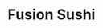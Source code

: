 ---
layout: place
title: Fusion Sushi
permalink: /california/hermosa-beach/fusion-sushi.html
stateAbbr: CA
stateName: California
cityName: Hermosa Beach
seo:
  type: restaurant
  links: null
place_id: ChIJW-Ej04G0woARcMtTUdEY8Q8
photos:
  - name: >-
      places/ChIJW-Ej04G0woARcMtTUdEY8Q8/photos/AeeoHcKOPB5M_v6AnhyJBoptyv72Y8qZMU1fkfX24b4ifxDNNdcFte9uAwImq2BvwzfU30jRfB6d7QhjxkEtCziYVSCAsadeTqTRgU81MZNkqqz413bTbRD3XTQrVwdoZ6KVxnwC4RwpreEMoEFQoqr9DTmYUUgYRZbwLeMDqjGcuCLiwX7vUs7nB9boRppRtOFDt5Gh-NEtfvXRiUONZK7Dv0AKl6r9T4qGqMAQU91zFP6sVmCDxIGzrcPSVOORLegWsnutDWPiiWBtT2rgmCVTbqzUdf6-tMHaPuhd5Gqv1xdiwL5qP1aMNY01ljsPWdt1IE74FrWaF391J7nfdJHrgmZpb91JqVBsax1X7FiFsDqI4Hm21m4LveqL7dk2GBLsyp1N5jQjqenf85YZ_ilS228JTHiklEwgTNlc_AW18CAVj9Q
    widthPx: 4032
    heightPx: 1960
    authorAttributions:
      - displayName: jorge Bardomiano
        uri: https://maps.google.com/maps/contrib/109430330906682056402
        photoUri: >-
          https://lh3.googleusercontent.com/a-/ALV-UjVLqAEgsynKmtd-jwOJBg3Qi6e6MJi9hTunjl-Xk_ux0oJc6tqv5w=s100-p-k-no-mo
    flagContentUri: >-
      https://www.google.com/local/imagery/report/?cb_client=maps_api_places.places_api&image_key=!1e10!2sCIHM0ogKEICAgICk9sKf5wE&hl=en-US
    googleMapsUri: >-
      https://www.google.com/maps/place//data=!3m4!1e2!3m2!1sCIHM0ogKEICAgICk9sKf5wE!2e10!4m2!3m1!1s0x80c2b481d323e15b:0xff118d15153cb70
  - name: >-
      places/ChIJW-Ej04G0woARcMtTUdEY8Q8/photos/AeeoHcIb-L7xUJtSDnC_6qtv2NHKwoNJyTd81x79HCRUgfD52hnbHdElR15TbjUC_c1rD6coGoRVOS-WyTo0z9wLKjJ_sEqljH-KCQacBl5cG514uyLrDBiD9u9WGKDXSRdpqd2xP_JjAI4vKvS5Q8UV84NyPIkG-W0saUP7Fr-7V9S2SnWSTnq2k8M8Au3a_kCQ5Fja_hRk7GOhfbUoe1J1gBo2GIaR3GoekSkBo_s8VyoLzvIesLFYxBVaK6-mgK9-NQzp5NBlZwJ5AeVMVIMR7P7F0nw2nhzWS_Mnqox5TW1KB4dzyPGUQEUAb5LdHJE5rGc-qnQ_R0mY_cHyWxo2vfS4l-zifYkqysdCMei-bhK4JXdXo6GjKkFKRarMR5TeGa6xmcPMD9Ss3JF8CP4_UkN4ECq9Zknnw39hEko--tTeqg
    widthPx: 3754
    heightPx: 2025
    authorAttributions:
      - displayName: Los Angeles
        uri: https://maps.google.com/maps/contrib/114585487977738236630
        photoUri: >-
          https://lh3.googleusercontent.com/a-/ALV-UjX14TdH7-E1SLk7QhL72ApdCjBxagGLeCsvUeYM2Be7T9nJfU7OVg=s100-p-k-no-mo
    flagContentUri: >-
      https://www.google.com/local/imagery/report/?cb_client=maps_api_places.places_api&image_key=!1e10!2sCIHM0ogKEICAgICE9P6wWQ&hl=en-US
    googleMapsUri: >-
      https://www.google.com/maps/place//data=!3m4!1e2!3m2!1sCIHM0ogKEICAgICE9P6wWQ!2e10!4m2!3m1!1s0x80c2b481d323e15b:0xff118d15153cb70
  - name: >-
      places/ChIJW-Ej04G0woARcMtTUdEY8Q8/photos/AeeoHcJBmvM6HLEtbGQk17TQZcXE2_D7rU3R-x5SoutSgndSXPpKNXh0fhA6D4bdZ9CPOVyMfRva3aJg6ZGNP9p2PX7E5e6XwbZzvraFkEIjky2-azzRpt-_zJPimw5WBMw5uIsM5hma1zkAgtVt4da7bOUdlVRKRuqQgJNABCKa2_SivX6C18YnutnX9U8L2AoBGDOtFtPMnMmA2pmOoAk--LBWCk7dpLg439xy_-PJBp8w_0PEEsh63L4QM1GgG1naoLjpzKoKqwD6GS4_VveEepZK8mTU9BqZzcSAstOxUFmyPmR-VLYyjLqmPi4AlUazbHh3JAehbHGtxoV-6PFNnBEmNZmSZUNIVupGXY07S1KCFpDY2zLdYiMVxRp9dtUKgfOxTV1X5C6GfDsb3sr6iqoebNOXNo2kfuXVim-1ZB26SFDU
    widthPx: 4000
    heightPx: 2252
    authorAttributions:
      - displayName: DANIEL
        uri: https://maps.google.com/maps/contrib/104654364131977981132
        photoUri: >-
          https://lh3.googleusercontent.com/a-/ALV-UjWzMdmZFwxqidiN0yQg8Fy5OTGFtTwYGUYdVozUGMNDr6a9zDcf=s100-p-k-no-mo
    flagContentUri: >-
      https://www.google.com/local/imagery/report/?cb_client=maps_api_places.places_api&image_key=!1e10!2sCIHM0ogKEICAgMCItY-dnAE&hl=en-US
    googleMapsUri: >-
      https://www.google.com/maps/place//data=!3m4!1e2!3m2!1sCIHM0ogKEICAgMCItY-dnAE!2e10!4m2!3m1!1s0x80c2b481d323e15b:0xff118d15153cb70
  - name: >-
      places/ChIJW-Ej04G0woARcMtTUdEY8Q8/photos/AeeoHcJoFZXJfdkG7hCtinrZ3SQaChpPPD0uT2Slpkl_zN0mgh13mMlM2OqcQg5XDU7KAey3ebVL9lY_hO0txczZH6gCXF4d9EOsmcGwW6fYFQjo8fDzadyT6e9dbAKhzThDrkDeAieb9fzTy1OzQKTkKqBOntq3uH0zexmKKd5651irjmwQqx7Q68t1hn8503mNWy6RQbTluL14v4y__XDYshNf5su3jdQPdI3ymmg7NkXaRLm76W8yUgOgGdtGF2UmEeiVpqeS9j7Hgq_c7dHvjc1uu3bmvyb4j6FcV9IsQRBosPLRmYrG4OfLdH6Xx43cb9iSdS9klqDiDSGUX9cxTtZNpxOFkLFkrbprIxFjf3KP3yr_FJYebjw1If04avk99fRvFCtpcreFrZtImyivo15aBBpV-_aC0ra9Jw
    widthPx: 4032
    heightPx: 1816
    authorAttributions:
      - displayName: Russell Juma
        uri: https://maps.google.com/maps/contrib/109620409924204529623
        photoUri: >-
          https://lh3.googleusercontent.com/a-/ALV-UjXWToSFv22NIA56GDZBgPkSq05_ugPLxBZNRIIeJn_5lkHj6K2jeQ=s100-p-k-no-mo
    flagContentUri: >-
      https://www.google.com/local/imagery/report/?cb_client=maps_api_places.places_api&image_key=!1e10!2sCIHM0ogKEICAgID-p5I2&hl=en-US
    googleMapsUri: >-
      https://www.google.com/maps/place//data=!3m4!1e2!3m2!1sCIHM0ogKEICAgID-p5I2!2e10!4m2!3m1!1s0x80c2b481d323e15b:0xff118d15153cb70
  - name: >-
      places/ChIJW-Ej04G0woARcMtTUdEY8Q8/photos/AeeoHcKtQTIqxA2fCldl0mfzQJx80eVhBZXMBNRR_-URB_OBeX3JSYUAmARXNEPq_hI7RUXeNuUCD3LdSd41tfgSTlHpPxxTecYW9a_19QisC9Uap74VR0WqlR1bzHrSzmji1lu9RO2W_aRMNtgiKK9ka838MIEyf9iackMf7hvG7JOpZcrtEcrZ0fc5WHj4Oa15TblpXeoUPJZdIOKEPbRA-D3GGhTX5jjZuseyHMWWMwYN8W2UKRWp5QKguYq4BT7ScHN8pO4T4UjihvaIuRi80oSaww2UVgqOm-uRwkNSnBte-7gD-8leJRwM638P5QG94JmuNH0Mz-lpT1Xi6_ZQVdsLUmU9Pu5RjhA_p48RXb9koa4VyogyCH168-M8ZQ4hFpTZKC2zoQ6GytqizcjrZKNiCUws2j0f9NhCAf_s4TvtCQ
    widthPx: 4032
    heightPx: 3024
    authorAttributions:
      - displayName: D.
        uri: https://maps.google.com/maps/contrib/112080779170632625624
        photoUri: >-
          https://lh3.googleusercontent.com/a-/ALV-UjUTrQbZ4q4pcQSazH7NxJBia6h2UdkZT3stHIvgARBG4zbwciC-tA=s100-p-k-no-mo
    flagContentUri: >-
      https://www.google.com/local/imagery/report/?cb_client=maps_api_places.places_api&image_key=!1e10!2sCIHM0ogKEICAgIDK-vv2Hw&hl=en-US
    googleMapsUri: >-
      https://www.google.com/maps/place//data=!3m4!1e2!3m2!1sCIHM0ogKEICAgIDK-vv2Hw!2e10!4m2!3m1!1s0x80c2b481d323e15b:0xff118d15153cb70
  - name: >-
      places/ChIJW-Ej04G0woARcMtTUdEY8Q8/photos/AeeoHcJ-M6kwmdYnfhejeR9-52Qt4xIHLxoei6bE1Cbf3hJrS0NuBtI7ofrZHsJexgK3qwV4Yxgcr8qKQanK3xUJxJSpocVDsk2_jUuFy8321HXksBTOKwoh_hOm0ftvQSr68SZEadDQJoYPBPbTTVk8mLaF15o7irpZOnWjheYBHRNjcJF9u3G0fbm3q5L2xSgumPlbI4gaXlY_3bazwnRVDx9dn2BlKGfrTjK8ESfrDp-E2OxsUfZghF8mwCS5857m6F5yLwcaf1RrTDweF9bboJ22YZ3CrYaHhj5ogrNocYabI53VWm6EanLxu-ok8Kh3JW6fQpJFVL2G3wh4BoVRAnC26s0yHKqd-UgJay-6cha1oRV2Yxc4QoO5pCGUmxvVeycrE-dQTOpHJuvr-RhvIS5klZKhPj_yg4nXpUn9mJ8
    widthPx: 4032
    heightPx: 3024
    authorAttributions:
      - displayName: nathaniel newman
        uri: https://maps.google.com/maps/contrib/114191684231905629915
        photoUri: >-
          https://lh3.googleusercontent.com/a-/ALV-UjWB58nosiQOhBIL3ws86J0SSuQUDRY0-zL18t-qAPOwOEFROWbU=s100-p-k-no-mo
    flagContentUri: >-
      https://www.google.com/local/imagery/report/?cb_client=maps_api_places.places_api&image_key=!1e10!2sCIHM0ogKEICAgIDqz8--JA&hl=en-US
    googleMapsUri: >-
      https://www.google.com/maps/place//data=!3m4!1e2!3m2!1sCIHM0ogKEICAgIDqz8--JA!2e10!4m2!3m1!1s0x80c2b481d323e15b:0xff118d15153cb70
  - name: >-
      places/ChIJW-Ej04G0woARcMtTUdEY8Q8/photos/AeeoHcKthxcP7gxJgE1zBVb_YCDLLEQyu6BbHt6o7nnPw2cOBBhVvxTZ7cbGEUXwTJTnllLT1gMb9UsnSl2JEuPAwWoeQOPUBu3jzrm8439VRlSACkc59XVQghyWbWA-Z8Qkue23K8PsyVZOVjOaPrjUFYjlcypPsaykck_6F-v-ML3EtpUBpJe3AI-d_hXenPIofdFpCEZUY6Tz_quTLjMpLGutqKDDb0POBZGjhC-eDxlNQYU43K9kjNHPUDTI0UrrnRmLLP0h1Wem0DrSxl1eEkiJ3RjiCv54jK7m6PPNHttuIkaAIpjFxaQdpnVXOccnlZ26cnWzp8KvqOEe6f4W3E9sJfXsJYlKTDVVHhVhJxOUAvITCjyCnNmV2UFvUYu8x4PC6IC2wIWrh95HiDX-TyEy_vBvMVtmWaVA1gMQ_BY
    widthPx: 4032
    heightPx: 3024
    authorAttributions:
      - displayName: Claire C Tsao
        uri: https://maps.google.com/maps/contrib/112128027595783708234
        photoUri: >-
          https://lh3.googleusercontent.com/a-/ALV-UjUwL0WWZWuuxuz8ZzZ7Szkujb2pvQzreQIOj3_6omxTctdxBOxhmQ=s100-p-k-no-mo
    flagContentUri: >-
      https://www.google.com/local/imagery/report/?cb_client=maps_api_places.places_api&image_key=!1e10!2sCIHM0ogKEICAgICd8c2-Mw&hl=en-US
    googleMapsUri: >-
      https://www.google.com/maps/place//data=!3m4!1e2!3m2!1sCIHM0ogKEICAgICd8c2-Mw!2e10!4m2!3m1!1s0x80c2b481d323e15b:0xff118d15153cb70
  - name: >-
      places/ChIJW-Ej04G0woARcMtTUdEY8Q8/photos/AeeoHcJeawyx0FDna5uVcdBKMYwIRLTEvy1dMEqcIrUgbWLIANAmXpXG5MsRSTUbKjlIBDhXn8txVqHMFrcBKlxKiiijFNVbbPH5_Y7iguqBlmaEo7k8UyNtOFyL5WaRn66EiJ6AgQX7nVDACIt8mYicZJOQQjuRXBm8YXf-KQoMzScRhnkLJI0EA1v_SMBWAEmYU9Is1fC-9r0hreA7eZOmm8arqDg6lKAHwSTaf3pRku0_9eaqUSTSTgdVHg7SMpkES8qMowFnzczBiWzizByKfIT8kvCzxvJ7SxRHRRBITl7hSMFLg1G0XuL2kSyIA-wEmaoLOUb2qRiScCm7SWAZDCczgrHAvBo2_7XgQc2p_hTD2mh8IFNjFHSqsAwJEiQshrp5i9cujqsiKAHtReDTGki-kThD388HYoLyKknoZ-k
    widthPx: 4608
    heightPx: 2184
    authorAttributions:
      - displayName: SANTIKUL SILAVONG
        uri: https://maps.google.com/maps/contrib/111211601985252194820
        photoUri: >-
          https://lh3.googleusercontent.com/a-/ALV-UjWtFRWzFPERJgbH3PpufZn_uQjX1PV-223aJ7Mb2nqfUx6DcYGn0Q=s100-p-k-no-mo
    flagContentUri: >-
      https://www.google.com/local/imagery/report/?cb_client=maps_api_places.places_api&image_key=!1e10!2sCIHM0ogKEICAgIDfzvKZNw&hl=en-US
    googleMapsUri: >-
      https://www.google.com/maps/place//data=!3m4!1e2!3m2!1sCIHM0ogKEICAgIDfzvKZNw!2e10!4m2!3m1!1s0x80c2b481d323e15b:0xff118d15153cb70
  - name: >-
      places/ChIJW-Ej04G0woARcMtTUdEY8Q8/photos/AeeoHcJqgqkdHfOG4sbqEhApv6PfYWYd87ofF4jN6p6dsIVDIHPDlkmDiYnGe6z3mkIjtKdnlBu0WSwc7e6dFWY6Mu1pFCY5nQ-mHnNiKWXOwFNfAsgIJGBIA4Ja3n1ADhKEOBZxqKljItTQD8VEGHs7-pdKKJvcffff_9x1X1qKofH71N7xhh4SeM9pJHtPeq_TM-RyVLusea2CiAWGaBKCjYHA_mRUIe8pOO-rjgHzo39LGs_7I0W3bsWjZ4D6uFDYaSY8nPgVEVuduJrbUMqFAXNCuerdh5aAcEWhziPKTQXXjggJSplEXw66bjbbYgmnrpiISiVsJ_s4p9YAF019huqsH2OPSWUyItAEqx_6fv2IxqcTj1nrnp58Cwyilnj_88HAnUnFhD2iNRsTFgsm1sFxzZS8q33elGJng2TI4BU
    widthPx: 4032
    heightPx: 2268
    authorAttributions:
      - displayName: Nina Yugay
        uri: https://maps.google.com/maps/contrib/110153230311765263497
        photoUri: >-
          https://lh3.googleusercontent.com/a-/ALV-UjXtHFQ76F1MdKXL1E9F-dAh-lsZzf6o_XWxhM9eir0H_-yqwApn=s100-p-k-no-mo
    flagContentUri: >-
      https://www.google.com/local/imagery/report/?cb_client=maps_api_places.places_api&image_key=!1e10!2sCIHM0ogKEICAgMCQ3K3rCg&hl=en-US
    googleMapsUri: >-
      https://www.google.com/maps/place//data=!3m4!1e2!3m2!1sCIHM0ogKEICAgMCQ3K3rCg!2e10!4m2!3m1!1s0x80c2b481d323e15b:0xff118d15153cb70
  - name: >-
      places/ChIJW-Ej04G0woARcMtTUdEY8Q8/photos/AeeoHcKCwE_BworX2i7FGh4FoPe5JeKKWdlgFgUZi1roT5TokyR8Fp2eqrKdSKnBTgCb5k67v3KOPiDeeVppoizIO6dFjctVVABsF43mhYPn3BiOzHRqlEwkdGYznBP3N1hC408qs_gKI2pi8h70bH-NeeZeKx9IjvclEA04JjkrZ0KoYZA9EKrVpSPTlPvGQNtiYshkZ_bWrQKqs8k6-HtmtEs1pGNAKTwcuiVzOX8-_N3Ly0LVCxOs8XPNVzlFb2PQMfHbslAeBsSLNnzbd4kLihicZnjq4C7WsP2OWJIIxExjqk_yp1IcpKogzI2kugP1KrL5tPS43tubJLAdq-0QTOIzSCDhwt7PxZq1Te6ch6egaQPkZSiA6ws5h7I4bQPZJSfVUFu05I_ZizdvGHoi8D84msO1vz9IWSu0JR8HkOT_AP3a
    widthPx: 4032
    heightPx: 1960
    authorAttributions:
      - displayName: jorge Bardomiano
        uri: https://maps.google.com/maps/contrib/109430330906682056402
        photoUri: >-
          https://lh3.googleusercontent.com/a-/ALV-UjVLqAEgsynKmtd-jwOJBg3Qi6e6MJi9hTunjl-Xk_ux0oJc6tqv5w=s100-p-k-no-mo
    flagContentUri: >-
      https://www.google.com/local/imagery/report/?cb_client=maps_api_places.places_api&image_key=!1e10!2sCIHM0ogKEICAgICk9sLJjAE&hl=en-US
    googleMapsUri: >-
      https://www.google.com/maps/place//data=!3m4!1e2!3m2!1sCIHM0ogKEICAgICk9sLJjAE!2e10!4m2!3m1!1s0x80c2b481d323e15b:0xff118d15153cb70
address: 1200 Pacific Coast Hwy, Hermosa Beach, CA 90254, USA
street: 1200 Pacific Coast Hwy
city: Hermosa Beach
state: CA
zip: '90254'
country: USA
neighborhood: null
latitude: '33.864246'
longitude: '-118.392568'
accessibility_options:
  wheelchairAccessibleParking: true
  wheelchairAccessibleEntrance: true
  wheelchairAccessibleRestroom: true
  wheelchairAccessibleSeating: true
business_status: OPERATIONAL
name: Fusion Sushi
google_maps_links:
  directionsUri: >-
    https://www.google.com/maps/dir//''/data=!4m7!4m6!1m1!4e2!1m2!1m1!1s0x80c2b481d323e15b:0xff118d15153cb70!3e0
  placeUri: https://maps.google.com/?cid=1148726667247864688
  writeAReviewUri: >-
    https://www.google.com/maps/place//data=!4m3!3m2!1s0x80c2b481d323e15b:0xff118d15153cb70!12e1
  reviewsUri: >-
    https://www.google.com/maps/place//data=!4m4!3m3!1s0x80c2b481d323e15b:0xff118d15153cb70!9m1!1b1
  photosUri: >-
    https://www.google.com/maps/place//data=!4m3!3m2!1s0x80c2b481d323e15b:0xff118d15153cb70!10e5
primary_type: Sushi Restaurant
opening_hours:
  regular: null
  current: null
secondary_opening_hours:
  regular:
    weekdayDescriptions: null
    type: null
  current:
    weekdayDescriptions: null
    type: null
phone: null
price_level: null
price_range: null
rating: null
rating_count: 0
website: null
description: >-
  About Fusion Sushi in Hermosa Beach, CA$$$Fusion Sushi in Hermosa Beach, CA,
  stands out as a laid-back favorite among sushi restaurants, blending fresh
  seafood dishes with a welcoming vibe that's perfect for casual dining. This
  spot offers a variety of creative rolls and classic options, complemented by
  selections of beer, wine, and sake, making it an ideal choice for those
  searching for sushi near me or exploring Japanese-inspired cuisine. With its
  accessible features like wheelchair-friendly parking and entrances, it's
  designed to accommodate everyone looking for a relaxed meal. The restaurant's
  inviting atmosphere and thoughtful menu details enhance the overall
  experience, appealing to locals and visitors seeking top-rated sushi in a
  coastal setting.
generative_summary: >-
  About Fusion Sushi in Hermosa Beach, CA$$$Fusion Sushi in Hermosa Beach, CA,
  stands out as a laid-back favorite among sushi restaurants, blending fresh
  seafood dishes with a welcoming vibe that's perfect for casual dining. This
  spot offers a variety of creative rolls and classic options, complemented by
  selections of beer, wine, and sake, making it an ideal choice for those
  searching for sushi near me or exploring Japanese-inspired cuisine. With its
  accessible features like wheelchair-friendly parking and entrances, it's
  designed to accommodate everyone looking for a relaxed meal. The restaurant's
  inviting atmosphere and thoughtful menu details enhance the overall
  experience, appealing to locals and visitors seeking top-rated sushi in a
  coastal setting.
generative_disclosure: Summarized by AI using the Grok-3-Mini model.
reviews: null
review_summary: >-
  Customer Feedback on Fusion Sushi$$$From what diners share about places like
  Fusion Sushi, folks often rave about the fresh flavors and generous portions
  that make it a go-to for sushi lovers in the area. Many highlight the solid
  variety of dishes, noting how the spot delivers a satisfying mix of
  traditional and innovative rolls without any major letdowns. Even though
  specific reviews might vary, the general buzz leans positive, with people
  appreciating the casual service and atmosphere that keeps things approachable
  for groups or solo diners hunting for sushi close to me. Overall, it seems
  like a reliable pick for anyone craving the best sushi near me, though some
  suggest it's best enjoyed during less busy times to avoid any wait. If you're
  in the mood for straightforward, tasty Japanese places near me, this one tends
  to hit the mark without overpromising.
review_disclosure: Summarized by AI using the Grok-3-Mini model.
parking_options: null
payment_options: null
allow_dogs: null
curbside_pickup: null
delivery: null
dine_in: null
good_for_children: null
good_for_groups: null
good_for_sports: null
live_music: null
menu_for_children: null
outdoor_seating: null
reservable: null
restroom: null
serves_beer: null
serves_breakfast: null
serves_brunch: null
serves_cocktails: null
serves_coffee: null
serves_dinner: null
serves_dessert: null
serves_lunch: null
serves_vegetarian_food: null
serves_wine: null
takeout: null
update_category: pro
places_description: null

---